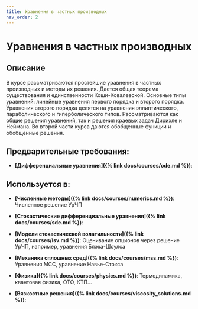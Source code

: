 ```yaml
---
title: Уравнения в частных производных
nav_order: 2
---
```


# Уравнения в частных производных


## Описание 
В курсе рассматриваются простейшие уравнения в частных производных и методы их решения.
Дается общая теорема существования и единственности Коши-Ковалевской. Основные типы уравнений:
линейные уравнения первого порядка и второго порядка. Уравнения второго порядка делятся на уравнения эллиптического, параболического и гиперболического типов.
Рассматриваются как общие решения уравнений, так и решения краевых задач Дирихле и Неймана.
Во второй части курса даются обобщенные функции и обобщенные решения.


## Предварительные требования:

- **[Дифференциальные уравнения]({% link docs/courses/ode.md %})**: 


## Используется в:

- **[Численные методы]({% link docs/courses/numerics.md %})**: Численное решение УрЧП      


- **[Стохастические дифференциальные уравнения]({% link docs/courses/sde.md %})**: 

- **[Модели стохастической волатильности]({% link docs/courses/lsv.md %})**: Оценивание опционов через решение УрЧП, например, уравнения Блэка-Шоулса


- **[Механика сплошных сред]({% link docs/courses/mss.md %})**: Уравнения МСС, уравнение Навье-Стокса


- **[Физика]({% link docs/courses/physics.md %})**: Термодинамика, квантовая физика, ОТО, КТП...


- **[Вязкостные решения]({% link docs/courses/viscosity_solutions.md %})**: 
